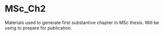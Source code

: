 # MSc_Ch2
Materials used to generate first substantive chapter in MSc thesis. Will be using to prepare for publication.

